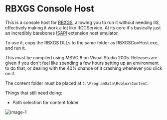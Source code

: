 # RBXGS Console Host
 
This is a console host for [RBXGS](https://twitter.com/boxerpizza/status/1675670773564862465), allowing you to run it without needing IIS, effectively making it work a lot like RCCService. At its core it's basically just an incredibly barebones [ISAPI](https://learn.microsoft.com/en-us/previous-versions/iis/6.0-sdk/ms525172(v=vs.90)) extension host emulator.

To use it, copy the RBXGS DLLs to the same folder as RBXGSConHost.exe, and run it.

This *must* be compiled using MSVC 8 on Visual Studio 2005. Releases are given if you don't feel like spending a few hours setting up an environment to do that, or dealing with the 40% chance of it crashing whenever you click on it.

The content folder must be placed at `C:\ProgramData\Roblox\Content`.

Things that still need doing:
- Path selection for content folder

![image-1](https://github.com/user-attachments/assets/96f46aec-be4c-4470-97b0-9f2e809722ba)
